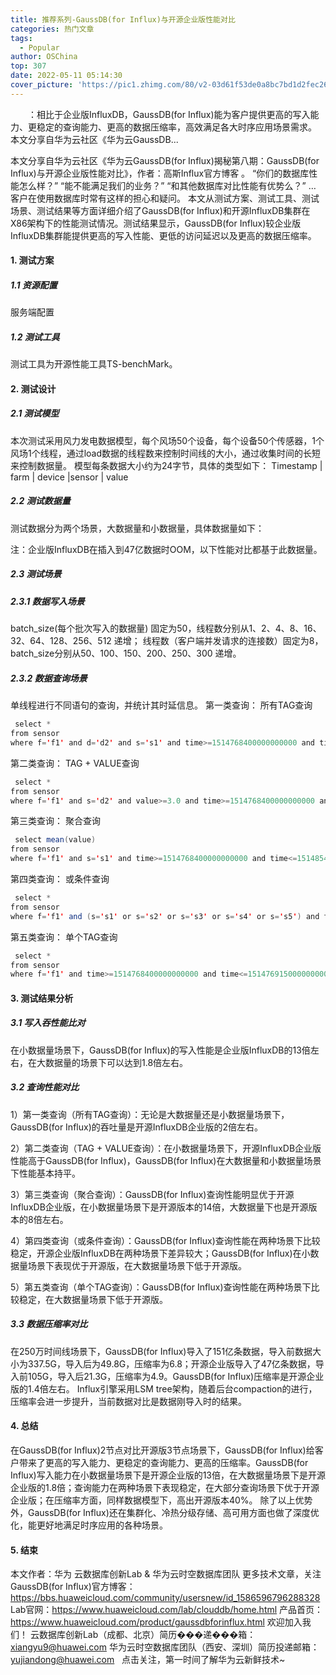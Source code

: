 ```yaml
---
title: 推荐系列-GaussDB(for Influx)与开源企业版性能对比
categories: 热门文章
tags:
  - Popular
author: OSChina
top: 307
date: 2022-05-11 05:14:30
cover_picture: 'https://pic1.zhimg.com/80/v2-03d61f53de0a8bc7bd1d2fec26e9e0ac_720w.jpg'
---
```


&emsp;&emsp;：相比于企业版InfluxDB，GaussDB(for Influx)能为客户提供更高的写入能力、更稳定的查询能力、更高的数据压缩率，高效满足各大时序应用场景需求。 本文分享自华为云社区《华为云GaussDB...
<!-- more -->

                                                                                                                                                                                         
本文分享自华为云社区《华为云GaussDB(for Influx)揭秘第八期：GaussDB(for Influx)与开源企业版性能对比》，作者：高斯Influx官方博客 。 
“你们的数据库性能怎么样？” 
“能不能满足我们的业务？” 
“和其他数据库对比性能有优势么？” 
… 
客户在使用数据库时常有这样的担心和疑问。 
本文从测试方案、测试工具、测试场景、测试结果等方面详细介绍了GaussDB(for Influx)和开源InfluxDB集群在X86架构下的性能测试情况。测试结果显示，GaussDB(for Influx)较企业版InfluxDB集群能提供更高的写入性能、更低的访问延迟以及更高的数据压缩率。 
 
#### 1. 测试方案 
 
##### 1.1 资源配置 
服务端配置 
 
 
##### 1.2 测试工具 
测试工具为开源性能工具TS-benchMark。 
 
#### 2. 测试设计 
 
##### 2.1 测试模型 
本次测试采用风力发电数据模型，每个风场50个设备，每个设备50个传感器，1个风场1个线程，通过load数据的线程数来控制时间线的大小，通过收集时间的长短来控制数据量。 
模型每条数据大小约为24字节，具体的类型如下： 
Timestamp | farm | device |sensor | value 
 
##### 2.2 测试数据量 
测试数据分为两个场景，大数据量和小数据量，具体数据量如下： 
 
注：企业版InfluxDB在插入到47亿数据时OOM，以下性能对比都基于此数据量。 
 
##### 2.3 测试场景 
 
##### 2.3.1 数据写入场景 
 
 batch_size(每个批次写入的数据量) 固定为50，线程数分别从1、2、4、8、16、32、64、128、256、512 递增； 
 线程数（客户端并发请求的连接数）固定为8， batch_size分别从50、100、150、200、250、300 递增。 
 
 
##### 2.3.2 数据查询场景 
单线程进行不同语句的查询，并统计其时延信息。 
第一类查询： 所有TAG查询 
 
  
 ```java 
  select * 
from sensor 
where f='f1' and d='d2' and s='s1' and time>=1514768400000000000 and time<=1514772000000000000
  ``` 
  
 
第二类查询： TAG + VALUE查询 
 
  
 ```java 
  select * 
from sensor 
where f='f1' and s='d2' and value>=3.0 and time>=1514768400000000000 and time<1514854800000000000
  ``` 
  
 
第三类查询： 聚合查询 
 
  
 ```java 
  select mean(value) 
from sensor 
where f='f1' and s='s1' and time>=1514768400000000000 and time<=1514854800000000000 group by f,d,s,time(1h)
  ``` 
  
 
第四类查询： 或条件查询 
 
  
 ```java 
  select * 
from sensor 
where f='f1' and (s='s1' or s='s2' or s='s3' or s='s4' or s='s5') and time>=1514768400000000000 and time<=1514769150000000000
  ``` 
  
 
第五类查询： 单个TAG查询 
 
  
 ```java 
  select * 
from sensor 
where f='f1' and time>=1514768400000000000 and time<=1514769150000000000
  ``` 
  
 
 
#### 3. 测试结果分析 
 
##### 3.1 写入吞性能比对 
在小数据量场景下，GaussDB(for Influx)的写入性能是企业版InfluxDB的13倍左右，在大数据量的场景下可以达到1.8倍左右。 
 
 
##### 3.2 查询性能对比 
1）第一类查询（所有TAG查询）：无论是大数据量还是小数据量场景下，GaussDB(for Influx)的吞吐量是开源InfluxDB企业版的2倍左右。 
 
2）第二类查询（TAG + VALUE查询）：在小数据量场景下，开源InfluxDB企业版性能高于GaussDB(for Influx)，GaussDB(for Influx)在大数据量和小数据量场景下性能基本持平。 
 
3）第三类查询（聚合查询）：GaussDB(for Influx)查询性能明显优于开源InfluxDB企业版，在小数据量场景下是开源版本的14倍，大数据量下也是开源版本的8倍左右。 
 
4）第四类查询（或条件查询）：GaussDB(for Influx)查询性能在两种场景下比较稳定，开源企业版InfluxDB在两种场景下差异较大；GaussDB(for Influx)在小数据量场景下表现优于开源版，在大数据量场景下低于开源版。 
 
5）第五类查询（单个TAG查询）：GaussDB(for Influx)查询性能在两种场景下比较稳定，在大数据量场景下低于开源版。 
 
 
##### 3.3 数据压缩率对比 
在250万时间线场景下，GaussDB(for Influx)导入了151亿条数据，导入前数据大小为337.5G，导入后为49.8G，压缩率为6.8；开源企业版导入了47亿条数据，导入前105G，导入后21.3G，压缩率为4.9。GaussDB(for Influx)压缩率是开源企业版的1.4倍左右。 
Influx引擎采用LSM tree架构，随着后台compaction的进行，压缩率会进一步提升，当前数据对比是数据刚导入时的结果。 
 
#### 4. 总结 
在GaussDB(for Influx)2节点对比开源版3节点场景下，GaussDB(for Influx)给客户带来了更高的写入能力、更稳定的查询能力、更高的压缩率。GaussDB(for Influx)写入能力在小数据量场景下是开源企业版的13倍，在大数据量场景下是开源企业版的1.8倍；查询能力在两种场景下表现稳定，在大部分查询场景下优于开源企业版；在压缩率方面，同样数据模型下，高出开源版本40%。 除了以上优势外，GaussDB(for Influx)还在集群化、冷热分级存储、高可用方面也做了深度优化，能更好地满足时序应用的各种场景。 
 
#### 5. 结束 
本文作者：华为 云数据库创新Lab & 华为云时空数据库团队 更多技术文章，关注GaussDB(for Influx)官方博客： https://bbs.huaweicloud.com/community/usersnew/id_1586596796288328 Lab官网：https://www.huaweicloud.com/lab/clouddb/home.html 产品首页：https://www.huaweicloud.com/product/gaussdbforinflux.html 欢迎加入我们！ 云数据库创新Lab（成都、北京）简历���递���箱：xiangyu9@huawei.com 华为云时空数据库团队（西安、深圳）简历投递邮箱：yujiandong@huawei.com 
  
点击关注，第一时间了解华为云新鲜技术~
                                        